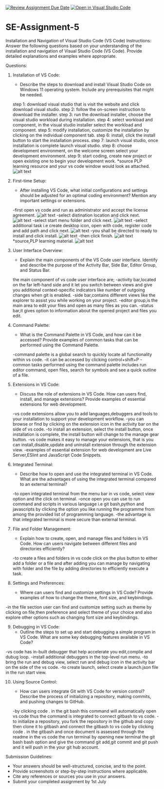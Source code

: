 [![Review Assignment Due Date](https://classroom.github.com/assets/deadline-readme-button-22041afd0340ce965d47ae6ef1cefeee28c7c493a6346c4f15d667ab976d596c.svg)](https://classroom.github.com/a/XoLGRbHq)
[![Open in Visual Studio Code](https://classroom.github.com/assets/open-in-vscode-2e0aaae1b6195c2367325f4f02e2d04e9abb55f0b24a779b69b11b9e10269abc.svg)](https://classroom.github.com/online_ide?assignment_repo_id=15287506&assignment_repo_type=AssignmentRepo)
# SE-Assignment-5
Installation and Navigation of Visual Studio Code (VS Code)
 Instructions:
Answer the following questions based on your understanding of the installation and navigation of Visual Studio Code (VS Code). Provide detailed explanations and examples where appropriate.

 Questions:

1. Installation of VS Code:
   - Describe the steps to download and install Visual Studio Code on Windows 11 operating system. Include any prerequisites that might be needed.

   step 1: download visual studio that is visit the website and click download visual studio.
   step 2: follow the on-screen instruction to download the installer.
   step 3: run the download installer, choose the visual studio workload during installation.
   step 4: select workload and component, in the visual studio installer select the workload and component.
   step 5: modify installation, customize the installation by clicking on the individual component tab.
   step 6: install, click the install button to start the installation process.
   step 7: launch visual studio, once installation is complete launch visual studio.
   step 8: choose development environment, on the welcome screen select your development environment.
   step 9: start coding, create new project or open existing one to begin your development work.
   *source PLP learning resource and your vs code window would look as attached.
   ![alt text](image.png)

2. First-time Setup:
   - After installing VS Code, what initial configurations and settings should be adjusted for an optimal coding environment? Mention any important settings or extensions.

   -first open vs code and run as administrator and accept the license agreement.
   ![alt text](image-1.png)
   -select distination location and click next.
    ![alt text](image-2.png)
    -select start menu folder and click next.
    ![alt text](image-3.png)
    -select additional task i.e create desktop icon, open with code, register code and add path and click next.
    ![alt text](image-4.png)
    -you shall be directed to ready to install and click install.
    ![alt text](image-5.png)
    -then click finish.
    ![alt text](image-6.png)
    *source,PLP learning material.
    ![alt text](image-7.png)
    
3. User Interface Overview:
   - Explain the main components of the VS Code user interface. Identify and describe the purpose of the Activity Bar, Side Bar, Editor Group, and Status Bar.

   the main component of vs code user interface are;
   -activity bar,located on the far left-hand side and it let you switch between views and give you additional context-specific indicators like number of outgoing changes when git is enabled.
   -side bar,contains different views like the explorer to assist you while working on your project.
   -editor group,is the main area to edit your files and open as many files as you can.
   -status bar,it gives option to information about the opened project and files you edit.

4. Command Palette:
   - What is the Command Palette in VS Code, and how can it be accessed? Provide examples of common tasks that can be performed using the Command Palette.

   -command palette is a global search to quickly locate all functionality within vs code.
   -it can be accessed by clicking control+shift+P 
   -common tasks performed using the command palette includes run editor command, open files, search for symbols and see a quick outline of a file.

5. Extensions in VS Code:
   - Discuss the role of extensions in VS Code. How can users find, install, and manage extensions? Provide examples of essential extensions for web development.

   -vs code extensions allow you to add languages,debuggers and tools to your installation to support your development workflow.
   -you can browse or find by clicking on the extension icon in the activity bar on the side of vs code.
   -to install an extension, select the install button, once installation is complete, the install button will change to the manage gear button.
   -vs code makes it easy to manage your extensions, that is you can install,disable,update and uninstall extension through the extension view.
   -examples of essential extension for web development are Live Server,ESlint and JavaScript Code Snippets.

6. Integrated Terminal:
   - Describe how to open and use the integrated terminal in VS Code. What are the advantages of using the integrated terminal compared to an external terminal?

   -to open integrated terminal from the menu bar in vs code, select view option and the click on terminal.
   -once open you can use to run command and scripts in various language i.e git bash,python and javascripts by clicking the option you like running the programme from among the provided list of programming language.
   -the advantage is that integrated terminal is more secure than external terminal.

7. File and Folder Management:
   - Explain how to create, open, and manage files and folders in VS Code. How can users navigate between different files and directories efficiently?

   -to create a files and folders in vs code click on the plus button to either add a folder or a file and after adding you can manage by navigating with folder and the file by adding directories to efficiently execute a task.

8. Settings and Preferences:
   - Where can users find and customize settings in VS Code? Provide examples of how to change the theme, font size, and keybindings.

-in the file section user can find and customize setting such as theme by clicking on file,then preference and select theme of your choice and also explore other options such as changing font size and keybindings.

9. Debugging in VS Code:
   - Outline the steps to set up and start debugging a simple program in VS Code. What are some key debugging features available in VS Code?

-vs code has in-built debugger that help accelerate you edit,complie and dubug loop.
-install additional debuggers in the top-level run menu.
-to bring the run and debug view, select run and debug icon in the activity bar on the side of the vs code.
-to create launch, select create a launch.json file in the run start view.

10. Using Source Control:
    - How can users integrate Git with VS Code for version control? Describe the process of initializing a repository, making commits, and pushing changes to GitHub.

    -by clicking code . in the git bash this command will automatically open vs code thus the command is integrated to connect gitbash to vs code.
    -to initialize a repository, you fork the repository in the github and copy then clone it to gitbash and connect the gitbash to vs code by clicking code . in the gitbash and once document is assessed through the readme in the vs code the run terminal by opening new terminal the git bash bash option and give the command git add,git commit and git push and it will push in the your git hub account.

 Submission Guidelines:
- Your answers should be well-structured, concise, and to the point.
- Provide screenshots or step-by-step instructions where applicable.
- Cite any references or sources you use in your answers.
- Submit your completed assignment by 1st July 

